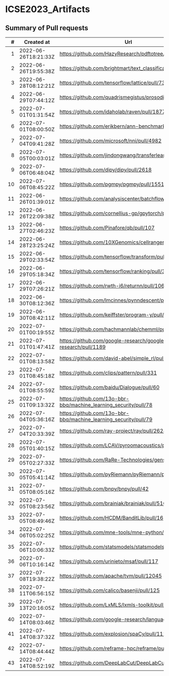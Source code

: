 # ICSE2023_Artifacts

## Summary of Pull requests
| # |     Created at     |                              Url                               |State |Merged|
|--:|--------------------|----------------------------------------------------------------|------|------|
|  1|2022-06-26T18:21:33Z|https://github.com/HazyResearch/pdftotree/pull/122              |closed|True  |
|  2|2022-06-26T19:55:38Z|https://github.com/brightmart/text_classification/pull/149      |closed|True  |
|  3|2022-06-28T08:12:21Z|https://github.com/tensorflow/lattice/pull/73                   |closed|True  |
|  4|2022-06-29T07:44:12Z|https://github.com/quadrismegistus/prosodic/pull/37             |closed|True  |
|  5|2022-07-01T01:31:54Z|https://github.com/idaholab/raven/pull/1877                     |closed|True  |
|  6|2022-07-01T08:00:50Z|https://github.com/erikbern/ann-benchmarks/pull/303             |closed|True  |
|  7|2022-07-04T09:41:28Z|https://github.com/microsoft/nni/pull/4982                      |closed|True  |
|  8|2022-07-05T00:03:01Z|https://github.com/jindongwang/transferlearning/pull/341        |closed|True  |
|  9|2022-07-06T06:48:04Z|https://github.com/dipy/dipy/pull/2618                          |closed|True  |
| 10|2022-07-06T08:45:22Z|https://github.com/pgmpy/pgmpy/pull/1551                        |closed|True  |
| 11|2022-06-26T01:39:01Z|https://github.com/analysiscenter/batchflow/pull/652            |closed|False |
| 12|2022-06-26T22:09:38Z|https://github.com/cornellius-gp/gpytorch/pull/2049             |closed|False |
| 13|2022-06-27T02:46:23Z|https://github.com/Pinafore/qb/pull/107                         |open  |False |
| 14|2022-06-28T23:25:24Z|https://github.com/10XGenomics/cellranger/pull/178              |open  |False |
| 15|2022-06-29T02:33:54Z|https://github.com/tensorflow/transform/pull/280                |open  |False |
| 16|2022-06-29T05:18:34Z|https://github.com/tensorflow/ranking/pull/325                  |open  |False |
| 17|2022-06-29T07:26:21Z|https://github.com/rwth-i6/returnn/pull/1066                    |closed|False |
| 18|2022-06-30T08:12:36Z|https://github.com/lmcinnes/pynndescent/pull/192                |closed|False |
| 19|2022-06-30T08:42:11Z|https://github.com/keiffster/program-y/pull/305                 |open  |False |
| 20|2022-07-01T00:19:55Z|https://github.com/hachmannlab/chemml/pull/22                   |open  |False |
| 21|2022-07-01T01:47:41Z|https://github.com/google-research/google-research/pull/1189    |open  |False |
| 22|2022-07-01T08:13:58Z|https://github.com/david-abel/simple_rl/pull/61                 |open  |False |
| 23|2022-07-01T08:45:18Z|https://github.com/clips/pattern/pull/331                       |open  |False |
| 24|2022-07-01T08:55:59Z|https://github.com/baidu/Dialogue/pull/60                       |open  |False |
| 25|2022-07-01T09:13:32Z|https://github.com/13o-bbr-bbq/machine_learning_security/pull/78|open  |False |
| 26|2022-07-04T05:36:16Z|https://github.com/13o-bbr-bbq/machine_learning_security/pull/79|open  |False |
| 27|2022-07-04T20:33:39Z|https://github.com/ray-project/ray/pull/26284                   |open  |False |
| 28|2022-07-05T01:40:15Z|https://github.com/LCAV/pyroomacoustics/pull/271                |open  |False |
| 29|2022-07-05T02:27:33Z|https://github.com/RaRe-Technologies/gensim/pull/3361           |open  |False |
| 30|2022-07-05T05:41:14Z|https://github.com/pyRiemann/pyRiemann/pull/185                 |open  |False |
| 31|2022-07-05T08:05:16Z|https://github.com/bnpy/bnpy/pull/42                            |open  |False |
| 32|2022-07-05T08:23:56Z|https://github.com/brainiak/brainiak/pull/516                   |open  |False |
| 33|2022-07-05T08:49:46Z|https://github.com/HCDM/BanditLib/pull/16                       |open  |False |
| 34|2022-07-06T05:02:25Z|https://github.com/mne-tools/mne-python/pull/10902              |open  |False |
| 35|2022-07-06T10:06:33Z|https://github.com/statsmodels/statsmodels/pull/8337            |open  |False |
| 36|2022-07-06T10:16:14Z|https://github.com/urinieto/msaf/pull/117                       |open  |False |
| 37|2022-07-08T19:38:22Z|https://github.com/apache/tvm/pull/12045                        |open  |False |
| 38|2022-07-11T06:56:15Z|https://github.com/calico/basenji/pull/125                      |open  |False |
| 39|2022-07-13T20:16:05Z|https://github.com/LxMLS/lxmls-toolkit/pull/176                 |open  |False |
| 40|2022-07-14T08:03:46Z|https://github.com/google-research/language/pull/135            |open  |False |
| 41|2022-07-14T08:37:32Z|https://github.com/explosion/spaCy/pull/11127                   |open  |False |
| 42|2022-07-14T08:44:44Z|https://github.com/reframe-hpc/reframe/pull/2565                |open  |False |
| 43|2022-07-14T08:52:19Z|https://github.com/DeepLabCut/DeepLabCut/pull/1905              |open  |False |
